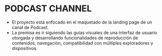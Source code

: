 # PODCAST CHANNEL
- El proyecto está enfocado en el maquetado de la landing page de un canal de Podcast. 
- La premisa es ir siguiendo las guías visuales de una interfaz de usuario otorgada y desarrollando funcionalidades de reproducción de contenidos, navegación, compatibilidad con múltiples exploradores y dispositivos.
